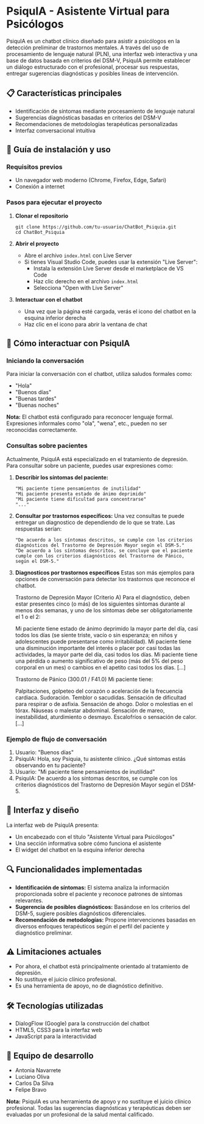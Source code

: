 # PsiquIA - Asistente Virtual para Psicólogos

PsiquIA es un chatbot clínico diseñado para asistir a psicólogos en la detección preliminar de trastornos mentales. A través del uso de procesamiento de lenguaje natural (PLN), una interfaz web interactiva y una base de datos basada en criterios del DSM-V, PsiquIA permite establecer un diálogo estructurado con el profesional, procesar sus respuestas, entregar sugerencias diagnósticas y posibles líneas de intervención.

## 📋 Características principales

- Identificación de síntomas mediante procesamiento de lenguaje natural
- Sugerencias diagnósticas basadas en criterios del DSM-V
- Recomendaciones de metodologías terapéuticas personalizadas
- Interfaz conversacional intuitiva

## 🚀 Guía de instalación y uso

### Requisitos previos

- Un navegador web moderno (Chrome, Firefox, Edge, Safari)
- Conexión a internet

### Pasos para ejecutar el proyecto

1. **Clonar el repositorio**
   ```
   git clone https://github.com/tu-usuario/ChatBot_Psiquia.git
   cd ChatBot_Psiquia
   ```

2. **Abrir el proyecto**
   - Abre el archivo `index.html` con Live Server
   - Si tienes Visual Studio Code, puedes usar la extensión "Live Server":
     - Instala la extensión Live Server desde el marketplace de VS Code
     - Haz clic derecho en el archivo `index.html`
     - Selecciona "Open with Live Server"

3. **Interactuar con el chatbot**
   - Una vez que la página esté cargada, verás el icono del chatbot en la esquina inferior derecha
   - Haz clic en el icono para abrir la ventana de chat

## 💬 Cómo interactuar con PsiquIA

### Iniciando la conversación

Para iniciar la conversación con el chatbot, utiliza saludos formales como:
- "Hola"
- "Buenos días"
- "Buenas tardes"
- "Buenas noches"

**Nota:** El chatbot está configurado para reconocer lenguaje formal. Expresiones informales como "ola", "wena", etc., pueden no ser reconocidas correctamente.

### Consultas sobre pacientes

Actualmente, PsiquIA está especializado en el tratamiento de depresión. Para consultar sobre un paciente, puedes usar expresiones como:

1. **Describir los síntomas del paciente:**
   ```
   "Mi paciente tiene pensamientos de inutilidad"
   "Mi paciente presenta estado de ánimo deprimido"
   "Mi paciente tiene dificultad para concentrarse"
   "..."
   ```

2. **Consultar por trastornos específicos:**
  Una vez consultas te puede entregar un diagnostico de dependiendo de lo que se trate.
Las respuestas serían:
   ```
   "De acuerdo a los síntomas descritos, se cumple con los criterios diagnósticos del Trastorno de Depresión Mayor según el DSM-5."
   "De acuerdo a los síntomas descritos, se concluye que el paciente cumple con los criterios diagnósticos del Trastorno de Pánico, según el DSM-5."
   ```
3. **Diagnosticos por trastornos específicos**
    Estas son más ejemplos para opciones de conversación para detectar los trastornos que reconoce el chatbot.

    Trastorno de Depresión Mayor (Criterio A)
    Para el diagnóstico, deben estar presentes cinco (o más) de los siguientes síntomas durante al menos dos semanas, y uno de los síntomas debe ser obligatoriamente el 1 o el 2:
    
    Mi paciente tiene estado de ánimo deprimido la mayor parte del día, casi todos los días (se siente triste, vacío o sin esperanza; en niños y adolescentes puede presentarse como irritabilidad).
    Mi paciente tiene una disminución importante del interés o placer por casi todas las actividades, la mayor parte del día, casi todos los días.
    Mi paciente tiene una pérdida o aumento significativo de peso (más del 5% del peso corporal en un mes) o cambios en el apetito casi todos los días.
    [...]
    
    Trastorno de Pánico (300.01 / F41.0)
    Mi paciente tiene:
    
    Palpitaciones, golpeteo del corazón o aceleración de la frecuencia cardiaca.
    Sudoración.
    Temblor o sacudidas.
    Sensación de dificultad para respirar o de asfixia.
    Sensación de ahogo.
    Dolor o molestias en el tórax.
    Náuseas o malestar abdominal.
    Sensación de mareo, inestabilidad, aturdimiento o desmayo.
    Escalofríos o sensación de calor.
    [...]

### Ejemplo de flujo de conversación

1. Usuario: "Buenos días"
2. PsiquIA: Hola, soy Psiquia, tu asistente clínico. ¿Qué síntomas estás observando en tu paciente?
3. Usuario: "Mi paciente tiene pensamientos de inutilidad"
4. PsiquIA: De acuerdo a los síntomas descritos, se cumple con los criterios diagnósticos del Trastorno de Depresión Mayor según el DSM-5.

## 📱 Interfaz y diseño

La interfaz web de PsiquIA presenta:
- Un encabezado con el título "Asistente Virtual para Psicólogos"
- Una sección informativa sobre cómo funciona el asistente
- El widget del chatbot en la esquina inferior derecha

## 🔍 Funcionalidades implementadas

- **Identificación de síntomas:** El sistema analiza la información proporcionada sobre el paciente y reconoce patrones de síntomas relevantes.
- **Sugerencia de posibles diagnósticos:** Basándose en los criterios del DSM-5, sugiere posibles diagnósticos diferenciales.
- **Recomendación de metodologías:** Propone intervenciones basadas en diversos enfoques terapéuticos según el perfil del paciente y diagnóstico preliminar.

## ⚠️ Limitaciones actuales

- Por ahora, el chatbot está principalmente orientado al tratamiento de depresión.
- No sustituye el juicio clínico profesional.
- Es una herramienta de apoyo, no de diagnóstico definitivo.

## 🛠️ Tecnologías utilizadas

- DialogFlow (Google) para la construcción del chatbot
- HTML5, CSS3 para la interfaz web
- JavaScript para la interactividad

## 👥 Equipo de desarrollo

- Antonia Navarrete
- Luciano Oliva
- Carlos Da Silva
- Felipe Bravo

**Nota:** PsiquIA es una herramienta de apoyo y no sustituye el juicio clínico profesional. Todas las sugerencias diagnósticas y terapéuticas deben ser evaluadas por un profesional de la salud mental calificado.
